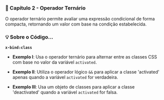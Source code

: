 ### 📘 Capítulo 2 - Operador Ternário

O operador ternário permite avaliar uma expressão condicional de forma compacta, retornando um valor com base na condição estabelecida.

### 💡 Sobre o Código...

**`x-bind:class`**

- **Exemplo I**: Usa o operador ternário para alternar entre as classes CSS com base no valor da variável `activated`.

- **Exemplo II**: Utiliza o operador lógico `&&` para aplicar a classe 'activated' apenas quando a variável `activated` for verdadeira.

- **Exemplo III**: Usa um objeto de classes para aplicar a classe 'deactivated' quando a variável `activated` for falsa.